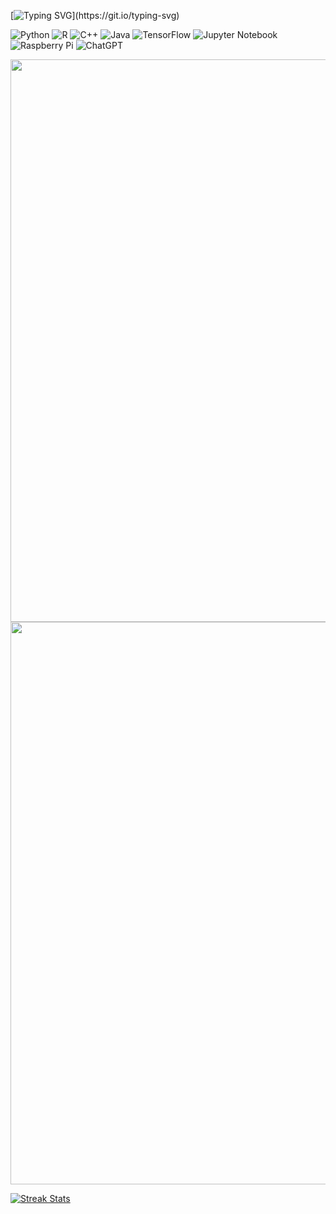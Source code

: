 [![Typing SVG](https://readme-typing-svg.demolab.com?font=Fira+Code&size=18&pause=1000&color=FF0FFF&vCenter=true&width=435&lines=Hello%2C+I'm+Barbara!)](https://git.io/typing-svg)

![Python](https://img.shields.io/badge/python-3670A0?style=for-the-badge&logo=python&logoColor=ffdd54)
![R](https://img.shields.io/badge/r-%23276DC3.svg?style=for-the-badge&logo=r&logoColor=white)
![C++](https://img.shields.io/badge/c++-%2300599C.svg?style=for-the-badge&logo=c%2B%2B&logoColor=white)
![Java](https://img.shields.io/badge/java-%23ED8B00.svg?style=for-the-badge&logo=openjdk&logoColor=white)
![TensorFlow](https://img.shields.io/badge/TensorFlow-%23FF6F00.svg?style=for-the-badge&logo=TensorFlow&logoColor=white)
![Jupyter Notebook](https://img.shields.io/badge/jupyter-%23FA0F00.svg?style=for-the-badge&logo=jupyter&logoColor=white)
![Raspberry Pi](https://img.shields.io/badge/-RaspberryPi-C51A4A?style=for-the-badge&logo=Raspberry-Pi)
![ChatGPT](https://img.shields.io/badge/chatGPT-74aa9c?style=for-the-badge&logo=openai&logoColor=white)

<img src="https://capsule-render.vercel.app/api?type=waving&color=ff00ff&height=60&section=footer&width=200" width="900">
<img src="https://i.pinimg.com/originals/3f/9a/76/3f9a76e8f304e41d93a8bf6daefc5163.gif" width="900">
<!-- <img src="https://i.pinimg.com/originals/c8/7f/fb/c87ffbfdaade272b84e5a5f515c93436.gif" width="1000"> -->

[![Streak Stats](https://github-readme-streak-stats.herokuapp.com?user=byblis&theme=dark&border_radius=1&date_format=%5BY%20%5DM%20j&background=000000&ring=0096FF&fire=ff00ff&stroke=FF00FF&currStreakLabel=0096FF&currStreakNum=ff00ff&border=FF00FF&sideLabels=FF00FF&dates=fff&sideNums=FF00FF)](https://git.io/streak-stats)

<!-- ![Top Languages](https://github-readme-stats.vercel.app/api/top-langs/?username=byblis&bg_color=000000&title_color=f0f&text_color=f0f) -->

